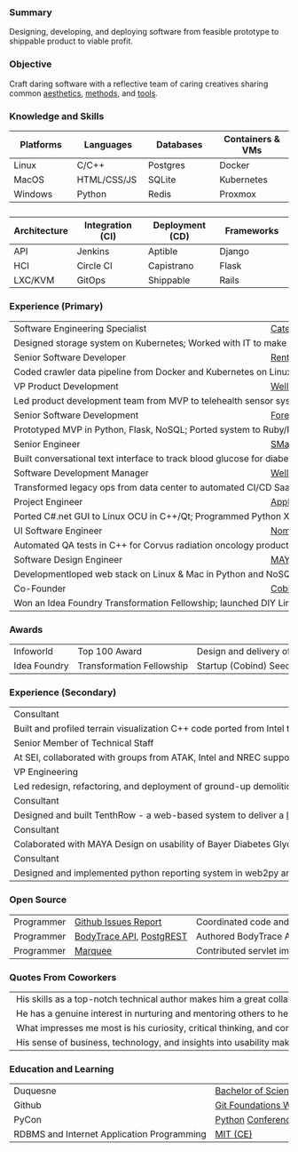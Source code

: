 <h3>Summary</h3>

Designing, developing, and deploying software from feasible prototype to shippable product to viable profit. 

<h3> Objective</h3>

  Craft daring software with a reflective team of caring creatives sharing common <a href="https://www.quantamagazine.org/computer-scientist-donald-knuth-cant-stop-telling-stories-20200416/">aesthetics</a>, <a href="https://www.projectsmart.co.uk/lifecycle-and-methodology/7-properties-of-highly-successful-projects-from-crystal-clear.php">methods</a>, and <a href="https://plg.uwaterloo.ca/~migod/846/papers/pomo-oopsla02.pdf">tools</a>.

<h3>Knowledge and Skills</h3>
  <p>
  <table class="skills">
  <thead>
  <tr>
    <th>Platforms</th>
    <th>Languages</th>
    <th>Databases</th>
    <th>Containers &amp; VMs</th>
  </tr>
  </thead>
  <tbody>
  <tr>
    <td>Linux</td>
    <td>C/C++</td>
    <td>Postgres</td>
    <td>Docker</td>
  </tr>

  <tr>
    <td>MacOS</td>
    <td>HTML/CSS/JS</td>
    <td>SQLite</td>
    <td>Kubernetes</td>
  </tr>

  <tr>
    <td>Windows</td>
    <td>Python</td>
    <td>Redis</td>
    <td>Proxmox</td>
  </tr>
  </tbody>
  <tr><td>&nbsp;</td></tr>
  <thead>
  <tr>
    <th>Architecture</th>
    <th>Integration (CI)</th>
    <th>Deployment (CD)</th>
    <th>Frameworks</th>
  </tr>
  </thead>
  <tbody>
  <tr>
    <td>API</td>
    <td>Jenkins</td>
    <td>Aptible</td>
    <td>Django</td>
  </tr>
  <tr>
    <td>HCI</td>
    <td>Circle CI</td>
    <td>Capistrano</td>
    <td>Flask</td>
  </tr>
  <tr>
    <td>LXC/KVM</td>
    <td>GitOps</td>
    <td>Shippable</td>
    <td>Rails</td>
  </tr>
  <tr>
  </tr>
  <tr>
  </tr>

  </tbody>
  </table>
  </p>

  <h3>Experience (Primary)</h3>
  <p>
  <table class="experience">
  <tbody>
  <tr><td nowrap="nowrap">Software Engineering Specialist</td><td nowrap="nowrap"><a href="https://www.cat.com/en_US.html">Caterpillar</a></td><td nowrap="nowrap">2018-2020</td></tr>
  <tr><td nowrap="nowrap" colspan="3">Designed storage system on Kubernetes; Worked with IT to make provisioning private cloud infrastructure feasible</td></tr>
  <tr><td nowrap="nowrap">Senior Software Developer</td><td nowrap="nowrap"><a href="https://www.realpage.com/">Rent Jungle</a></td><td nowrap="nowrap">2016-2018</td></tr>
  <tr><td nowrap="nowrap" colspan="3">Coded crawler data pipeline from Docker and Kubernetes on Linux & Mac to AWS in Python with Postgres &amp; MySQL</td></tr>
  <tr><td nowrap="nowrap">VP Product Development</td><td nowrap="nowrap"><a href="http://www.wellbridgehealth.com/">Wellbridge Health</a></td><td nowrap="nowrap">2015-2016</td></tr>
  <tr><td nowrap="nowrap" colspan="3">Led product development team from MVP to telehealth sensor system in Python, Flask, Django, Postgres, and Aptible</td></tr>
  <tr><td nowrap="nowrap">Senior Software Development</td><td nowrap="nowrap"><a href="https://www.forever.com/">Forever</a></td><td nowrap="nowrap">2013-2014</td></tr>
  <tr><td nowrap="nowrap" colspan="3">Prototyped MVP in Python, Flask, NoSQL; Ported system to Ruby/Rails/Postgres for production deployment on Heroku</td></tr>
  <tr><td nowrap="nowrap">Senior Engineer</td><td nowrap="nowrap"><a href="https://www.mindmatrix.net/">SMaSh</a></td><td nowrap="nowrap">2011-2012</td> 
  <tr><td nowrap="nowrap" colspan="3">Built conversational text interface to track blood glucose for diabetes patients in Python, Flask, Postgres, and Heroku</td></tr>
  <tr><td nowrap="nowrap">Software Development Manager</td><td nowrap="nowrap"><a href="https://www.wellspring.com/">Wellspring</a></td><td nowrap="nowrap">2010-2011</td> 
  <tr><td nowrap="nowrap" colspan="3">Transformed legacy ops from data center to automated CI/CD SaaS deployment cutting daily support to near zero</td></tr>
  <tr><td nowrap="nowrap">Project Engineer</td><td nowrap="nowrap"><a href="https://www.qinetiq.com/en/what-we-do/services-and-products/talon-medium-sized-tactical-robot">Applied Perception</a></td><td nowrap="nowrap">2008-2009</td></tr>
  <tr><td nowrap="nowrap" colspan="3">Ported C#.net GUI to Linux OCU in C++/Qt; Programmed Python XML sonar parser/viz between C++ GUI &amp; HULS</td></tr></tr>
  <tr><td nowrap="nowrap">UI Software Engineer</td><td nowrap="nowrap"><a href="http://www.nomos.com/pdf/BN_MB_Corvus_MSF0003_R1_06142016.pdf">Nomos</a></td><td nowrap="nowrap">2006-2007</td</tr>
  <tr><td nowrap="nowrap" colspan="3">Automated QA tests in C++ for Corvus radiation oncology product; Prototyped adaptive 4D radiotherapy in C++/Qt</td></tr>
  <tr><td nowrap="nowrap">Software Design Engineer</td><td nowrap="nowrap"><a href="https://remakelearning.org/organization/maya-design/">MAYA Design</a></td><td nowrap="nowrap">2004-2006</td></tr>
  <tr><td nowrap="nowrap" colspan="3">Developmentloped web stack on Linux & Mac in Python and NoSQL database; built predecessor to Hue in C#.net for Philips<td nowrap="nowrap"><td nowrap="nowrap"><td nowrap="nowrap"><td nowrap="nowrap">
  <tr><td nowrap="nowrap">Co-Founder</td><td nowrap="nowrap"><a href="https://no.wikipedia.org/wiki/Cobind_Desktop">Cobind</a></td><td nowrap="nowrap">2003-2004</td></tr>
  <tr><td nowrap="nowrap" colspan="3">Won an Idea Foundry Transformation Fellowship; launched DIY Linux Tools startup; built custom Linux distros online</td></tr>
  </tbody>
  </table>
  </p>

  <h3>Awards</h3>

  <p>
  <table class="awards">
  <tr><td nowrap="nowrap">Infoworld</b></td><td nowrap="nowrap">Top 100 Award</td><td nowrap="nowrap" colspan="3">Design and delivery of MAYA's DHS humanservices.net project</td></tr>
  <tr><td nowrap="nowrap">Idea Foundry</b></td><td nowrap="nowrap">Transformation Fellowship</td><td nowrap="nowrap" colspan="3">Startup (Cobind) Seed Investment and Entrepreneurial Support</td></tr>
  </table>
  </p>

 <h3 id="short-term-experience">Experience (Secondary)</h3>
  <p>
  <table class="experience">
<tbody>
    <tr><td nowrap="nowrap">Consultant</td><td nowrap="nowrap"><a href="https://www.cat.com/en_US.html">Caterpillar</a></td><td nowrap="nowrap">2021</td></tr>
  <tr><td nowrap="nowrap" colspan="3">Built and profiled terrain visualization C++ code ported from Intel to Xilinx&nbsp;&nbsp;<a href="https://www.xilinx.com/products/boards-and-kits/cu104.html">ZCU-104</a></td></tr>

  <tr><td nowrap="nowrap">Senior Member of Technical Staff</td><td nowrap="nowrap"><a href="https://www.sei.cmu.edu/about/divisions/artificial-intelligence-division/">Carnegie Mellon</a></td><td nowrap="nowrap">2020</td></tr> 
  <tr><td nowrap="nowrap" colspan="3">At SEI, collaborated with groups from ATAK, Intel and NREC supporting projects like AI, HCI, and HPC in C++ and Python</td></tr>  

  <tr><td nowrap="nowrap">VP Engineering</td><td nowrap="nowrap"><a href="https://hireanesquire.com/">Hire an Esquire</a></td><td nowrap="nowrap">2014</td></tr> 
  <tr><td nowrap="nowrap" colspan="3">Led redesign, refactoring, and deployment of ground-up demolition of legacy Python, Django, Postgres web stack</td></tr>

  <tr><td nowrap="nowrap">Consultant</td><td nowrap="nowrap"><a href="https://www.youtube.com/user/TenthRowConcerts">TenthRow</a></td><td nowrap="nowrap">2009</td></tr> 
  <tr><td nowrap="nowrap" colspan="3">Designed and built TenthRow - a web-based system to deliver a <a href="https://www.youtube.com/user/TenthRowConcerts?app=desktop">live music experience</a> via streaming to fans worldwide</td></tr>

  <tr><td nowrap="nowrap">Consultant</td><td nowrap="nowrap"><a href="https://remakelearning.org/organization/maya-design/">MAYA Design</a></td><td nowrap="nowrap">2008</td></tr>
  <tr><td nowrap="nowrap" colspan="3">Colaborated with MAYA Design on usability of Bayer Diabetes Glycemic Monitor<td nowrap="nowrap">

  <tr><td nowrap="nowrp">Consultant</td><td nowrap="nowrap"><a href="http://movemarker.com/pdf/Zenit_whitepaper.pdf">Zenit Solutions</a></td><td nowrap="nowrap">2008</td></tr> 
  <tr><td nowrap="nowrap" colspan="3">Designed and implemented python reporting system in web2py and postgresql to track movers via PostGIS and web2py</td></tr>

</tbody>
  </table>
  </p>


  <h3>Open Source</h3>
  
  <p>
  <table class="open-source">
  <tbody>
  <tr><td nowrap="nowrap">Programmer</td><td nowrap="nowrap"><a href="https://github.com/davidthewatson/github_issues_report">Github Issues Report</a></td><td nowrap="nowrap" colspan="3">Coordinated code and configuration from the team at Rent Jungle</td></tr>
  <tr><td nowrap="nowrap">Programmer</td><td nowrap="nowrap"><a href="https://github.com/davidthewatson/bodytrace_python">BodyTrace API</a>, <a href="https://github.com/PostgREST/postgrest/pull/435">PostgREST</a></td><td nowrap="nowrap" colspan="3">Authored BodyTrace API and PostgREST client-server in Wellbridge Health JSON-API</td></tr>
  <tr><td nowrap="nowrap">Programmer</td><td nowrap="nowrap"><a href="https://xmlrpc.sourceforge.net/documentation.pdf">Marquee</a></td><td nowrap="nowrap" colspan="3">Contributed servlet implementation to Marquee XML-RPC library</td></tr>
</tbody>
    </table>
  </p>

  <h3>Quotes From Coworkers <a href="https://www.linkedin.com/in/davidthewatson/details/recommendations/"><i class="far fa-comment-dots"></i></a></h3>

<p>
<table id="quotes">
<tbody>
<tr><td nowrap="nowrap"><i class="fas fa-comment-dots fa-flip-horizontal"></i>&nbsp;His skills as a top-notch technical author makes him a great collaborator.</td></tr>
<tr><td nowrap="nowrap"><i class="fas fa-comment-dots fa-flip-horizontal"></i>&nbsp;He has a genuine interest in nurturing and mentoring others to help them achieve their goals.</td></tr>
<tr><td nowrap="nowrap"><i class="fas fa-comment-dots fa-flip-horizontal"></i>&nbsp;What impresses me most is his curiosity, critical thinking, and commitment to continued learning.</td></tr>
<tr><td nowrap="nowrap"><i class="fas fa-comment-dots fa-flip-horizontal"></i>&nbsp;His sense of business, technology, and insights into usability makes him a great team member.</td></tr>
</tbody>
</table>
</p>

  <h3>Education and Learning</h3>

  <p>
  <table class="education">
  <tr><td nowrap="nowrap">Duquesne</td><td><a href="https://www.duq.edu/academics/colleges-and-schools/business/index.php?school=Palumbo-Donahue+School+of+Business">Bachelor of Science</a></td></tr>
  <tr><td nowrap="nowrap">Github</td><td nowrap="nowrap"><a href="https://www.thestrangeloop.com/2011/git-foundations.html">Git Foundations Workshop</a></td></tr>
  <tr><td nowrap="nowrap">PyCon</td><td nowrap="nowrap"><a href="https://us.pycon.org/2018/">Python</a> <a href="https://us.pycon.org/2019/">Conference</a></td></tr>
  <tr><td nowrap="nowrap">RDBMS and Internet Application Programming<td><a href="https://philip.greenspun.com/teaching/rdbms-iap-2015">MIT (CE)</a></td></tr>
  </table>
  </p>
